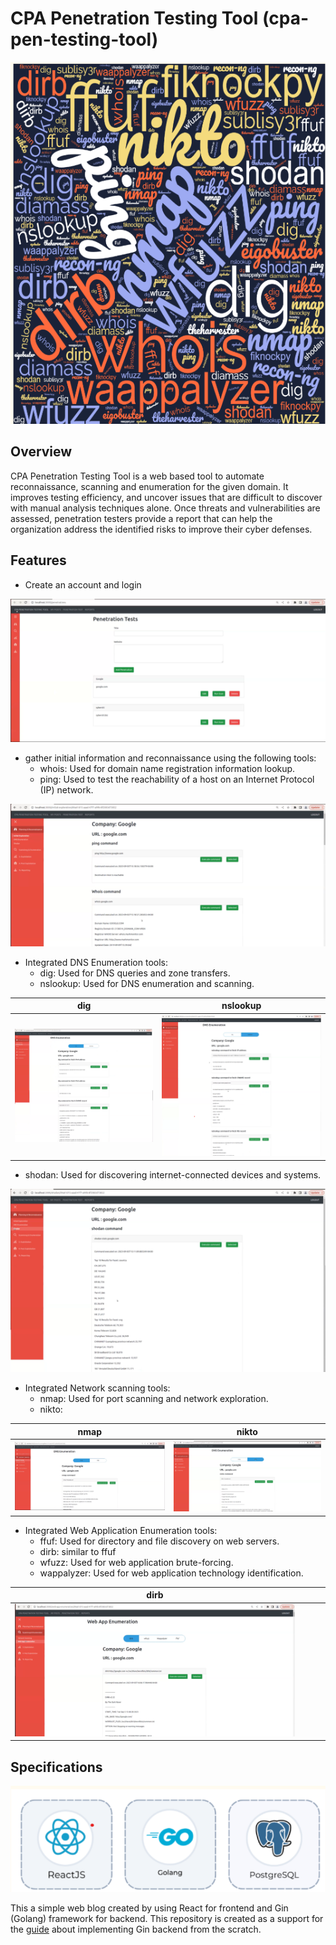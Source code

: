 # CPA Penetration Testing Tool (cpa-pen-testing-tool)

![Alt text](image.png)

## Overview

CPA Penetration Testing Tool is a web based tool to automate reconnaissance, scanning and enumeration for the given domain. It improves testing efficiency, and uncover issues that are difficult to discover with manual analysis techniques alone. Once threats and vulnerabilities are assessed, penetration testers provide a report that can help the organization address the identified risks to improve their cyber defenses.

## Features

* Create an account and login

![Alt text](image-2.png)

* gather initial information and reconnaissance using the following tools:
    * whois: Used for domain name registration information lookup.
    * ping:  Used to test the reachability of a host on an Internet Protocol (IP) network. 

![Alt text](image-3.png)

* Integrated DNS Enumeration tools:
    * dig: Used for DNS queries and zone transfers.
    * nslookup: Used for DNS enumeration and scanning.

| dig | nslookup |
|---|---|
|![Alt text](image-4.png) |![Alt text](image-5.png)|

* shodan: Used for discovering internet-connected devices and systems.

![Alt text](image-6.png)

* Integrated Network scanning tools:
    * nmap: Used for port scanning and network exploration.
    * nikto: 

| nmap | nikto |
|---|---|
| ![Alt text](image-7.png) | ![Alt text](image-8.png) |

* Integrated Web Application Enumeration tools:
    * ffuf: Used for directory and file discovery on web servers.
    * dirb: similar to ffuf
    * wfuzz: Used for web application brute-forcing.
    * wappalyzer: Used for web application technology identification.

| dirb ||||
|---|---|---|---|
| ![Alt text](image-9.png) |  |||

## Specifications

![Alt text](image-1.png)


This a simple web blog created by using React for frontend and Gin (Golang) framework for backend. This repository is created as a support for the [guide](https://letscode.blog/category/gin-golang-and-react-web-app-guide/) about implementing Gin backend from the scratch.
